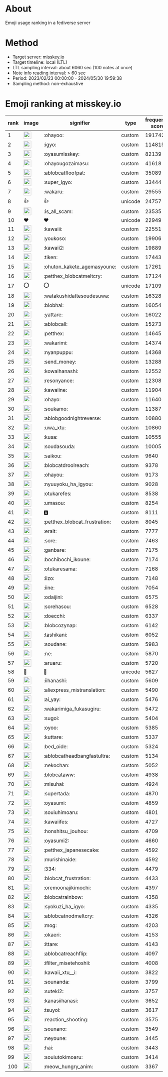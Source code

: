 # About
Emoji usage ranking in a fediverse server

# Method
- Target server: misskey.io
- Target timeline: local (LTL)
- LTL sampling interval: about 6060 sec (100 notes at once)
- Note info reading interval: > 60 sec
- Period: 2023/02/23 00:00:00 - 2024/05/30 19:59:38 
- Sampling method: non-exhaustive

# Emoji ranking at misskey.io

|rank|image|signifier|type|frequency score|
|----|----|----|----|----|
|1|<img height="24" src="https://misskey.io/emoji/ohayoo.webp">|:ohayoo:|custom|191742|
|2|<img height="24" src="https://misskey.io/emoji/igyo.webp">|:igyo:|custom|114815|
|3|<img height="24" src="https://misskey.io/emoji/oyasumisskey.webp">|:oyasumisskey:|custom|82139|
|4|<img height="24" src="https://misskey.io/emoji/ohayougozaimasu.webp">|:ohayougozaimasu:|custom|41618|
|5|<img height="24" src="https://misskey.io/emoji/ablobcatfloofpat.webp">|:ablobcatfloofpat:|custom|35089|
|6|<img height="24" src="https://misskey.io/emoji/super_igyo.webp">|:super_igyo:|custom|33444|
|7|<img height="24" src="https://misskey.io/emoji/wakaru.webp">|:wakaru:|custom|29555|
|8|👍|👍|unicode|24757|
|9|<img height="24" src="https://misskey.io/emoji/is_all_scam.webp">|:is_all_scam:|custom|23535|
|10|❤|❤|unicode|22949|
|11|<img height="24" src="https://misskey.io/emoji/kawaiii.webp">|:kawaiii:|custom|22551|
|12|<img height="24" src="https://misskey.io/emoji/youkoso.webp">|:youkoso:|custom|19906|
|13|<img height="24" src="https://misskey.io/emoji/kawaii2.webp">|:kawaii2:|custom|19889|
|14|<img height="24" src="https://misskey.io/emoji/tiken.webp">|:tiken:|custom|17443|
|15|<img height="24" src="https://misskey.io/emoji/ohuton_kakete_agemasyoune.webp">|:ohuton_kakete_agemasyoune:|custom|17261|
|16|<img height="24" src="https://misskey.io/emoji/petthex_blobcatmeltcry.webp">|:petthex_blobcatmeltcry:|custom|17124|
|17|⭕|⭕|unicode|17109|
|18|<img height="24" src="https://misskey.io/emoji/watakushidattesoudesuwa.webp">|:watakushidattesoudesuwa:|custom|16328|
|19|<img height="24" src="https://misskey.io/emoji/blobhai.webp">|:blobhai:|custom|16054|
|20|<img height="24" src="https://misskey.io/emoji/yattare.webp">|:yattare:|custom|16022|
|21|<img height="24" src="https://misskey.io/emoji/ablobcall.webp">|:ablobcall:|custom|15273|
|22|<img height="24" src="https://misskey.io/emoji/petthex.webp">|:petthex:|custom|14645|
|23|<img height="24" src="https://misskey.io/emoji/wakarimi.webp">|:wakarimi:|custom|14374|
|24|<img height="24" src="https://misskey.io/emoji/nyanpuppu.webp">|:nyanpuppu:|custom|14368|
|25|<img height="24" src="https://misskey.io/emoji/send_money.webp">|:send_money:|custom|13288|
|26|<img height="24" src="https://misskey.io/emoji/kowaihanashi.webp">|:kowaihanashi:|custom|12552|
|27|<img height="24" src="https://misskey.io/emoji/resonyance.webp">|:resonyance:|custom|12308|
|28|<img height="24" src="https://misskey.io/emoji/kawaiine.webp">|:kawaiine:|custom|11904|
|29|<img height="24" src="https://misskey.io/emoji/ohayo.webp">|:ohayo:|custom|11640|
|30|<img height="24" src="https://misskey.io/emoji/soukamo.webp">|:soukamo:|custom|11387|
|31|<img height="24" src="https://misskey.io/emoji/ablobgoodnightreverse.webp">|:ablobgoodnightreverse:|custom|10880|
|32|<img height="24" src="https://misskey.io/emoji/uwa_xtu.webp">|:uwa_xtu:|custom|10860|
|33|<img height="24" src="https://misskey.io/emoji/kusa.webp">|:kusa:|custom|10555|
|34|<img height="24" src="https://misskey.io/emoji/soudasouda.webp">|:soudasouda:|custom|10005|
|35|<img height="24" src="https://misskey.io/emoji/saikou.webp">|:saikou:|custom|9640|
|36|<img height="24" src="https://misskey.io/emoji/blobcatdroolreach.webp">|:blobcatdroolreach:|custom|9378|
|37|<img height="24" src="https://misskey.io/emoji/ohayou.webp">|:ohayou:|custom|9173|
|38|<img height="24" src="https://misskey.io/emoji/nyuuyoku_ha_igyou.webp">|:nyuuyoku_ha_igyou:|custom|9028|
|39|<img height="24" src="https://misskey.io/emoji/otukarefes.webp">|:otukarefes:|custom|8538|
|40|<img height="24" src="https://misskey.io/emoji/umasou.webp">|:umasou:|custom|8254|
|41|<img height="24" src="https://misskey.io/emoji/a.webp">|:a:|custom|8111|
|42|<img height="24" src="https://misskey.io/emoji/petthex_blobcat_frustration.webp">|:petthex_blobcat_frustration:|custom|8045|
|43|<img height="24" src="https://misskey.io/emoji/erait.webp">|:erait:|custom|7777|
|44|<img height="24" src="https://misskey.io/emoji/sore.webp">|:sore:|custom|7463|
|45|<img height="24" src="https://misskey.io/emoji/ganbare.webp">|:ganbare:|custom|7175|
|46|<img height="24" src="https://misskey.io/emoji/bochibochi_ikoune.webp">|:bochibochi_ikoune:|custom|7174|
|47|<img height="24" src="https://misskey.io/emoji/otukaresama.webp">|:otukaresama:|custom|7168|
|48|<img height="24" src="https://misskey.io/emoji/iizo.webp">|:iizo:|custom|7148|
|49|<img height="24" src="https://misskey.io/emoji/iine.webp">|:iine:|custom|7054|
|50|<img height="24" src="https://misskey.io/emoji/odaijini.webp">|:odaijini:|custom|6575|
|51|<img height="24" src="https://misskey.io/emoji/sorehasou.webp">|:sorehasou:|custom|6528|
|52|<img height="24" src="https://misskey.io/emoji/doecchi.webp">|:doecchi:|custom|6337|
|53|<img height="24" src="https://misskey.io/emoji/blobcozynap.webp">|:blobcozynap:|custom|6142|
|54|<img height="24" src="https://misskey.io/emoji/tashikani.webp">|:tashikani:|custom|6052|
|55|<img height="24" src="https://misskey.io/emoji/soudane.webp">|:soudane:|custom|5983|
|56|<img height="24" src="https://misskey.io/emoji/ne.webp">|:ne:|custom|5870|
|57|<img height="24" src="https://misskey.io/emoji/aruaru.webp">|:aruaru:|custom|5720|
|58|🎉|🎉|unicode|5627|
|59|<img height="24" src="https://misskey.io/emoji/iihanashi.webp">|:iihanashi:|custom|5609|
|60|<img height="24" src="https://misskey.io/emoji/aliexpress_mistranslation.webp">|:aliexpress_mistranslation:|custom|5490|
|61|<img height="24" src="https://misskey.io/emoji/ai_yay.webp">|:ai_yay:|custom|5476|
|62|<img height="24" src="https://misskey.io/emoji/wakarimiga_fukasugiru.webp">|:wakarimiga_fukasugiru:|custom|5472|
|63|<img height="24" src="https://misskey.io/emoji/sugoi.webp">|:sugoi:|custom|5404|
|64|<img height="24" src="https://misskey.io/emoji/oyoo.webp">|:oyoo:|custom|5385|
|65|<img height="24" src="https://misskey.io/emoji/kuttare.webp">|:kuttare:|custom|5337|
|66|<img height="24" src="https://misskey.io/emoji/bed_oide.webp">|:bed_oide:|custom|5324|
|67|<img height="24" src="https://misskey.io/emoji/ablobcatheadbangfastultra.webp">|:ablobcatheadbangfastultra:|custom|5134|
|68|<img height="24" src="https://misskey.io/emoji/nekochan.webp">|:nekochan:|custom|5052|
|69|<img height="24" src="https://misskey.io/emoji/blobcataww.webp">|:blobcataww:|custom|4938|
|70|<img height="24" src="https://misskey.io/emoji/misuhai.webp">|:misuhai:|custom|4924|
|71|<img height="24" src="https://misskey.io/emoji/supertada.webp">|:supertada:|custom|4870|
|72|<img height="24" src="https://misskey.io/emoji/oyasumi.webp">|:oyasumi:|custom|4859|
|73|<img height="24" src="https://misskey.io/emoji/souiuhimoaru.webp">|:souiuhimoaru:|custom|4801|
|74|<img height="24" src="https://misskey.io/emoji/kawaiifes.webp">|:kawaiifes:|custom|4727|
|75|<img height="24" src="https://misskey.io/emoji/honshitsu_jouhou.webp">|:honshitsu_jouhou:|custom|4709|
|76|<img height="24" src="https://misskey.io/emoji/oyasumi2.webp">|:oyasumi2:|custom|4660|
|77|<img height="24" src="https://misskey.io/emoji/petthex_japanesecake.webp">|:petthex_japanesecake:|custom|4592|
|78|<img height="24" src="https://misskey.io/emoji/murishinaide.webp">|:murishinaide:|custom|4592|
|79|<img height="24" src="https://misskey.io/emoji/334.webp">|:334:|custom|4479|
|80|<img height="24" src="https://misskey.io/emoji/blobcat_frustration.webp">|:blobcat_frustration:|custom|4433|
|81|<img height="24" src="https://misskey.io/emoji/oremoonajikimochi.webp">|:oremoonajikimochi:|custom|4397|
|82|<img height="24" src="https://misskey.io/emoji/blobcatrainbow.webp">|:blobcatrainbow:|custom|4358|
|83|<img height="24" src="https://misskey.io/emoji/syokuzi_ha_igyo.webp">|:syokuzi_ha_igyo:|custom|4335|
|84|<img height="24" src="https://misskey.io/emoji/ablobcatnodmeltcry.webp">|:ablobcatnodmeltcry:|custom|4326|
|85|<img height="24" src="https://misskey.io/emoji/mog.webp">|:mog:|custom|4203|
|86|<img height="24" src="https://misskey.io/emoji/okaeri.webp">|:okaeri:|custom|4153|
|87|<img height="24" src="https://misskey.io/emoji/ittare.webp">|:ittare:|custom|4143|
|88|<img height="24" src="https://misskey.io/emoji/ablobcatreachflip.webp">|:ablobcatreachflip:|custom|4097|
|89|<img height="24" src="https://misskey.io/emoji/ifilter_misetehoshii.webp">|:ifilter_misetehoshii:|custom|4008|
|90|<img height="24" src="https://misskey.io/emoji/kawaii_xtu__i.webp">|:kawaii_xtu__i:|custom|3822|
|91|<img height="24" src="https://misskey.io/emoji/sounanda.webp">|:sounanda:|custom|3799|
|92|<img height="24" src="https://misskey.io/emoji/suteki2.webp">|:suteki2:|custom|3757|
|93|<img height="24" src="https://misskey.io/emoji/kanasiihanasi.webp">|:kanasiihanasi:|custom|3652|
|94|<img height="24" src="https://misskey.io/emoji/tsuyoi.webp">|:tsuyoi:|custom|3617|
|95|<img height="24" src="https://misskey.io/emoji/reaction_shooting.webp">|:reaction_shooting:|custom|3575|
|96|<img height="24" src="https://misskey.io/emoji/sounano.webp">|:sounano:|custom|3549|
|97|<img height="24" src="https://misskey.io/emoji/neyoune.webp">|:neyoune:|custom|3445|
|98|<img height="24" src="https://misskey.io/emoji/hai.webp">|:hai:|custom|3443|
|99|<img height="24" src="https://misskey.io/emoji/souiutokimoaru.webp">|:souiutokimoaru:|custom|3414|
|100|<img height="24" src="https://misskey.io/emoji/meow_hungry_anim.webp">|:meow_hungry_anim:|custom|3367|
